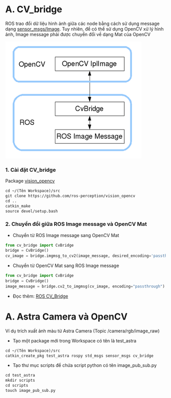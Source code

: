 # **A. CV_bridge**
ROS trao đổi dữ liệu hình ảnh giữa các node bằng cách sử dụng message dạng [sensor_msgs/Image](http://docs.ros.org/en/api/sensor_msgs/html/msg/Image.html). Tuy nhiên, để có thể sử dụng OpenCV xử lý hình ảnh, Image message phải được chuyển đổi về dạng Mat của OpenCV

![alt text](cv_bridge.png) 
### **1. Cài đặt CV_bridge**
Package [vision_opencv](https://github.com/ros-perception/vision_opencv)

```
cd ~/(Tên Workspace)/src
git clone https://github.com/ros-perception/vision_opencv
cd ..
catkin_make
source devel/setup.bash
```
### **2. Chuyển đổi giữa ROS Image message và OpenCV Mat**
* Chuyển từ ROS Image message sang OpenCV Mat
``` Python
from cv_bridge import CvBridge
bridge = CvBridge()
cv_image = bridge.imgmsg_to_cv2(image_message, desired_encoding='passthrough')
```
* Chuyển từ OpenCV Mat sang ROS Image message
```Python
from cv_bridge import CvBridge
bridge = CvBridge()
image_message = bridge.cv2_to_imgmsg(cv_image, encoding="passthrough")
```

* Đọc thêm: [ROS CV_Bridge](http://wiki.ros.org/cv_bridge/Tutorials/ConvertingBetweenROSImagesAndOpenCVImagesPython)
# **A. Astra Camera và OpenCV**
Ví dụ trích xuất ảnh màu từ Astra Camera (Topic /camera/rgb/image_raw)

* Tạo một package mới trong Workspace có tên là test_astra

```
cd ~/(Tên Workspace)/src
catkin_create_pkg test_astra rospy std_msgs sensor_msgs cv_bridge
```
* Tạo thư mục scripts để chứa script python có tên image_pub_sub.py
```
cd test_astra
mkdir scripts
cd scripts
touch image_pub_sub.py

```